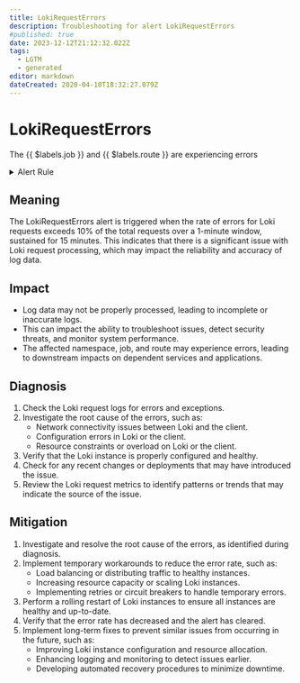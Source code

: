 ```yaml
---
title: LokiRequestErrors
description: Troubleshooting for alert LokiRequestErrors
#published: true
date: 2023-12-12T21:12:32.022Z
tags: 
  - LGTM
  - generated
editor: markdown
dateCreated: 2020-04-10T18:32:27.079Z
---
```


# LokiRequestErrors

The {{ $labels.job }} and {{ $labels.route }} are experiencing errors

<details>
  <summary>Alert Rule</summary>

{{% rule "loki/loki-internal.yml" "LokiRequestErrors" %}}

{{% comment %}}

```yaml
alert: LokiRequestErrors
expr: 100 * sum(rate(loki_request_duration_seconds_count{status_code=~"5.."}[1m])) by (namespace, job, route) / sum(rate(loki_request_duration_seconds_count[1m])) by (namespace, job, route) > 10
for: 15m
labels:
    severity: critical
annotations:
    summary: Loki request errors (instance {{ $labels.instance }})
    description: |-
        The {{ $labels.job }} and {{ $labels.route }} are experiencing errors
          VALUE = {{ $value }}
          LABELS = {{ $labels }}
    runbook: https://github.com/srerun/prometheus-alerts/blob/main/content/runbooks/loki-internal/LokiRequestErrors.md

```

{{% /comment %}}

</details>


## Meaning

The LokiRequestErrors alert is triggered when the rate of errors for Loki requests exceeds 10% of the total requests over a 1-minute window, sustained for 15 minutes. This indicates that there is a significant issue with Loki request processing, which may impact the reliability and accuracy of log data.

## Impact

* Log data may not be properly processed, leading to incomplete or inaccurate logs.
* This can impact the ability to troubleshoot issues, detect security threats, and monitor system performance.
* The affected namespace, job, and route may experience errors, leading to downstream impacts on dependent services and applications.

## Diagnosis

1. Check the Loki request logs for errors and exceptions.
2. Investigate the root cause of the errors, such as:
	* Network connectivity issues between Loki and the client.
	* Configuration errors in Loki or the client.
	* Resource constraints or overload on Loki or the client.
3. Verify that the Loki instance is properly configured and healthy.
4. Check for any recent changes or deployments that may have introduced the issue.
5. Review the Loki request metrics to identify patterns or trends that may indicate the source of the issue.

## Mitigation

1. Investigate and resolve the root cause of the errors, as identified during diagnosis.
2. Implement temporary workarounds to reduce the error rate, such as:
	* Load balancing or distributing traffic to healthy instances.
	* Increasing resource capacity or scaling Loki instances.
	* Implementing retries or circuit breakers to handle temporary errors.
3. Perform a rolling restart of Loki instances to ensure all instances are healthy and up-to-date.
4. Verify that the error rate has decreased and the alert has cleared.
5. Implement long-term fixes to prevent similar issues from occurring in the future, such as:
	* Improving Loki instance configuration and resource allocation.
	* Enhancing logging and monitoring to detect issues earlier.
	* Developing automated recovery procedures to minimize downtime.